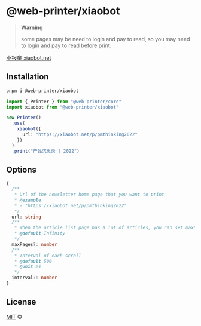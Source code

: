 # @web-printer/xiaobot

> **Warning**
>
> some pages may be need to login and pay to read, so you may need to login and pay to read before print.

[小报童 xiaobot.net](https://xiaobot.net)

## Installation
```bash
pnpm i @web-printer/xiaobot
```

```ts
import { Printer } from "@web-printer/core"
import xiaobot from "@web-printer/xiaobot"

new Printer()
  .use(
    xiaobot({
      url: "https://xiaobot.net/p/pmthinking2022"
    })
  )
  .print("产品沉思录 | 2022")
```

## Options

```ts
{
  /**
   * Url of the newsletter home page that you want to print
   * @example
   * - "https://xiaobot.net/p/pmthinking2022"
   */
  url: string
  /**
   * When the article list page has a lot of articles, you can set maxPages to limit, especially endless loading.
   * @default Infinity
   */
  maxPages?: number
  /**
   * Interval of each scroll
   * @default 500
   * @unit ms
   */
  interval?: number
}
```

## License

<a href="https://github.com/ourongxing/web-printer/blob/main/LICENSE">MIT</a> <span>©</span> <a href="https://github.com/ourongxing"><img width=15 src="https://avatars.githubusercontent.com/u/48356807?v=4"></a>

